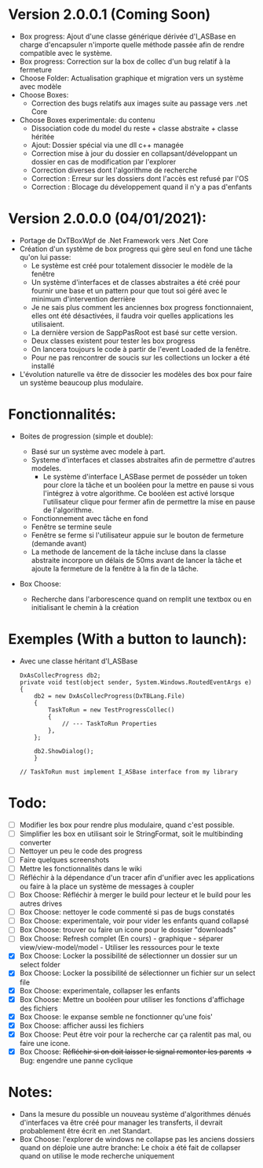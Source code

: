 # Version 2.0.0.1 (Coming Soon)
 * Box progress: Ajout d'une classe générique dérivée d'I_ASBase en charge d'encapsuler n'importe quelle méthode passée afin de rendre compatible avec le système.
 * Box progress: Correction sur la box de collec d'un bug relatif à la fermeture
 * Choose Folder: Actualisation graphique et migration vers un système avec modèle
 * Choose Boxes: 
	- Correction des bugs relatifs aux images suite au passage vers .net Core
 * Choose Boxes experimentale:
	du contenu
	- Dissociation code du model du reste + classe abstraite + classe héritée
	- Ajout: Dossier spécial via une dll c++ managée
	- Correction mise à jour du dossier en collapsant/développant un dossier en cas de modification par l'explorer
	- Correction diverses dont l'algorithme de recherche
	- Correction : Erreur sur les dossiers dont l'accès est refusé par l'OS
	- Correction : Blocage du développement quand il n'y a pas d'enfants


# Version 2.0.0.0 (04/01/2021):
 * Portage de DxTBoxWpf de .Net Framework vers .Net Core
 * Création d'un système de box progress qui gère seul en fond une tâche qu'on lui passe:
	 - Le système est créé pour totalement dissocier le modèle de la fenêtre
	 - Un système d'interfaces et de classes abstraites a été créé pour fournir une base et un pattern pour que tout soi géré avec le minimum d'intervention derrière
	- Je ne sais plus comment les anciennes box progress fonctionnaient, elles ont été désactivées, il faudra voir quelles applications les utilisaient.
	- La dernière version de SappPasRoot est basé sur cette version.
	- Deux classes existent pour tester les box progress
	- On lancera toujours le code à partir de l'event Loaded de la fenêtre.
	- Pour ne pas rencontrer de soucis sur les collections un locker a été installé
 * L'évolution naturelle va être de dissocier les modèles des box pour faire un système beaucoup plus modulaire.
 
# Fonctionnalités:
 * Boites de progression (simple et double):
	- Basé sur un système avec modele à part.
 	- Systeme d'interfaces et classes abstraites afin de permettre d'autres modeles.
  		* Le système d'interface I_ASBase permet de posséder un token pour clore la tâche et un booléen pour la mettre en pause si vous l'intégrez à votre algorithme. Ce booléen est activé lorsque l'utilisateur clique pour fermer afin de permettre la mise en pause de l'algorithme.
 	- Fonctionnement avec tâche en fond
 	- Fenêtre se termine seule
 	- Fenêtre se ferme si l'utilisateur appuie sur le bouton de fermeture (demande avant)
	- La methode de lancement de la tâche incluse dans la classe abstraite incorpore un délais de 50ms avant de lancer la tâche et ajoute la fermeture de la fenêtre à la fin de la tâche.

 * Box Choose:
	- Recherche dans l'arborescence quand on remplit une textbox ou en initialisant le chemin à la création

  

# Exemples (With a button to launch):
 - Avec une classe héritant d'I_ASBase
	```
	DxAsCollecProgress db2;
	private void test(object sender, System.Windows.RoutedEventArgs e)
	{
		db2 = new DxAsCollecProgress(DxTBLang.File)
		{
			TaskToRun = new TestProgressCollec()
			{                  
				// --- TaskToRun Properties
			},
		};

		db2.ShowDialog();        
        }

	// TaskToRun must implement I_ASBase interface from my library
	``` 

# Todo:
 - [ ] Modifier les box pour rendre plus modulaire, quand c'est possible.
 - [ ] Simplifier les box en utilisant soir le StringFormat, soit le multibinding converter
 - [ ] Nettoyer un peu le code des progress
 - [ ] Faire quelques screenshots
 - [ ] Mettre les fonctionnalités dans le wiki
 - [ ] Réfléchir à la dépendance d'un tracer afin d'unifier avec les applications ou faire à la place un système de messages à coupler
 - [ ] Box Choose: Réfléchir à merger le build pour lecteur et le build pour les autres drives
 - [ ] Box Choose: nettoyer le code commenté si pas de bugs constatés
 - [ ] Box Choose: experimentale, voir pour vider les enfants quand collapsé
 - [ ] Box Choose: trouver ou faire un icone pour le dossier "downloads"
 - [ ] Box Choose: Refresh complet (En cours)
		- graphique
		- séparer view/view-model/model
		- Utiliser les ressources pour le texte
 - [x] Box Choose: Locker la possibilité de sélectionner un dossier sur un select folder
 - [x] Box Choose: Locker la possibilité de sélectionner un fichier sur un select file
 - [x] Box Choose: experimentale, collapser les enfants
 - [x] Box Choose: Mettre un booléen pour utiliser les fonctions d'affichage des fichiers
 - [x] Box Choose: le expanse semble ne fonctionner qu'une fois'
 - [x] Box Choose: afficher aussi les fichiers
 - [x] Box Choose: Peut être voir pour la recherche car ça ralentit pas mal, ou faire une icone.
 - [x] Box Choose: ~~Réfléchir si on doit laisser le signal remonter les parents~~ => Bug: engendre une panne cyclique

# Notes: 
 * Dans la mesure du possible un nouveau système d'algorithmes dénués d'interfaces va être créé pour manager les transferts, il devrait probablement être écrit en .net Standart.
 * Box Choose: l'explorer de windows ne collapse pas les anciens dossiers quand on déploie une autre branche:
		Le choix a été fait de collapser quand on utilise le mode recherche uniquement
		
